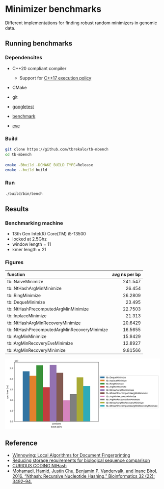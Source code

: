 # Minimizer benchmarks
Different implementations for finding robust random minimizers in genomic data.

## Running benchmarks

### Dependencites
- C++20 compliant compiler
  - Support for [C++17 execution policy](https://en.cppreference.com/w/cpp/algorithm/execution_policy_tag_t)
- CMake
- git

- [googletest](https://github.com/google/googletest)
- [benchmark](https://github.com/google/benchmark)
- [eve](https://github.com/jfalcou/eve)

### Build
```bash
git clone https://github.com/tbrekalo/tb-mbench
cd tb-mbench

cmake -Bbuild -DCMAKE_BUILD_TYPE=Release
cmake --build build
```

### Run
```bash
./build/bin/bench
```

## Results

### Benchmarking machine
- 13th Gen Intel(R) Core(TM) i5-13500
- locked at 2.5Ghz
- window length = 11
- kmer length = 21

### Figures
| function                                    |   avg ns per bp |
|:--------------------------------------------|----------------:|
| tb::NaiveMinimize                           |       241.547   |
| tb::NtHashArgMinMinimize                    |        26.454   |
| tb::RingMinimize                            |        26.2809  |
| tb::DequeMinimize                           |        23.495   |
| tb::NtHashPrecomputedArgMinMinimize         |        22.7503  |
| tb::InplaceMinimize                         |        21.313   |
| tb::NtHashArgMinRecoveryMinimize            |        20.6429  |
| tb::NtHashPrecomputedArgMinRecoveryMinimize |        16.5655  |
| tb::ArgMinMinimize                          |        15.9429  |
| tb::ArgMinRecoveryEveMinimize               |        12.8927  |
| tb::ArgMinRecoveryMinimize                  |         9.81566 |
![](misc/perf.png)

## Reference
- [Winnowing: Local Algorithms for Document Fingerprinting](http://dx.doi.org/10.1145/872769.872770)
- [Reducing storage requirements for biological sequence comparison](https://doi.org/10.1093/bioinformatics/bth408)
- [CURIOUS CODING NtHash](https://curiouscoding.nl/posts/nthash/)
- [Mohamadi, Hamid, Justin Chu, Benjamin P. Vandervalk, and Inanc Birol. 2016. “Nthash: Recursive Nucleotide Hashing.” Bioinformatics 32 (22): 3492–94.](http://dx.doi.org/10.1093/bioinformatics/btw397)